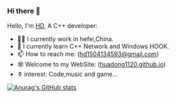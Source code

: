### Hi there 👋

Hello, I'm [HD](https://huadong1120.github.io/), A C++ developer:

- 👨‍💼 I currently work in hefei,China.
- 🏴󠁧󠁢󠁥 I currently learn C++ Network and Windows HOOK. 
- 📫 How to reach me: (hd1504134593@gmail.com)
- 🕸️ Welcome to my WebSite: ([huadong1120.github.io](https://huadong1120.github.io/))
- ⚱️ interest: Code,music and game...
<!--
- 👯 I’m looking to collaborate on ...
- 🤔 I’m looking for help with ...
-  Ask me about ...

- 😄 Pronouns: ...
- ⚡ Fun fact: ...
-->


[![Anurag's GitHub stats](https://github-readme-stats.vercel.app/api?username=HuaDong1120&show_icons=true&theme=tokyonight)](https://github.com/anuraghazra/github-readme-stats)
